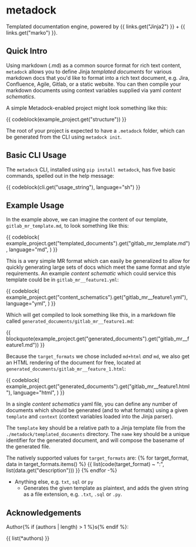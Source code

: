 # metadock

Templated documentation engine, powered by {{ links.get("Jinja2") }} + {{ links.get("marko") }}.

## Quick Intro

Using markdown (.md) as a common source format for rich text content, `metadock` allows you to define Jinja *templated 
documents*  for various markdown docs that you'd like to format into a rich text document, e.g. Jira, Confluence, Agile, 
Gitlab, or a static website. You can then compile your markdown documents using context variables supplied via yaml 
*content schematics*.

A simple Metadock-enabled project might look something like this:

{{ codeblock(example_project.get("structure")) }}

The root of your project is expected to have a `.metadock` folder, which can be generated from the CLI using 
`metadock init`. 

## Basic CLI Usage

The `metadock` CLI, installed using `pip install metadock`, has five basic commands, spelled out in the help message:

{{ codeblock(cli.get("usage_string"), language="sh") }}

## Example Usage

In the example above, we can imagine the content of our template, `gitlab_mr_template.md`, to look something like this:

{{ 
    codeblock(
        example_project.get("templated_documents").get("gitlab_mr_template.md"),
        language="md",
    )
}}

This is a very simple MR format which can easily be generalized to allow for quickly generating large sets of docs which
meet the same format and style requirements. An example *content schematic* which could service this template could
be in `gitlab_mr__feature1.yml`:

{{ 
    codeblock(
        example_project.get("content_schematics").get("gitlab_mr__feature1.yml"),
        language="yml",
    )
}}

Which will get compiled to look something like this, in a markdown file called 
`generated_documents/gitlab_mr__feature1.md`:

{{ blockquote(example_project.get("generated_documents").get("gitlab_mr__feature1.md")) }}

Because the `target_formats` we chose included `md+html` _and_ `md`, we also get an HTML rendering of the document for free, 
located at `generated_documents/gitlab_mr__feature_1.html`:

{{ 
    codeblock(
        example_project.get("generated_documents").get("gitlab_mr__feature1.html"),
        language="html",
    )
}}

In a single *content schematics* yaml file, you can define any number of documents which should be generated (and to 
what formats) using a given `template` and `context` (context variables loaded into the Jinja parser).

The `template` key should be a relative path to a Jinja template file from the `./metadock/templated_documents` 
directory. The `name` key should be a unique identifier for the generated document, and will compose the basename of the 
generated file. 

The natively supported values for `target_formats` are:
{% for target_format, data in target_formats.items() %}
{{ list(code(target_format) ~ ":", list(data.get("description"))) }}
{% endfor -%}
- Anything else, e.g. `txt`, `sql` or `py`
  - Generates the given template as plaintext, and adds the given string as a file extension, e.g. `.txt`, `.sql` or 
    `.py`.

## Acknowledgements

Author{% if (authors | length) > 1 %}s{% endif %}:

{{ list(*authors) }}